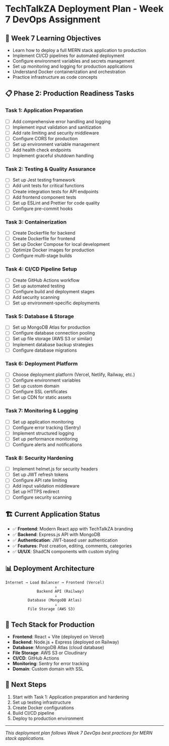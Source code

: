 # TechTalkZA Deployment Plan - Week 7 DevOps Assignment

## 🎯 **Week 7 Learning Objectives**
- Learn how to deploy a full MERN stack application to production
- Implement CI/CD pipelines for automated deployment
- Configure environment variables and secrets management
- Set up monitoring and logging for production applications
- Understand Docker containerization and orchestration
- Practice infrastructure as code concepts

## 📋 **Phase 2: Production Readiness Tasks**

### **Task 1: Application Preparation**
- [ ] Add comprehensive error handling and logging
- [ ] Implement input validation and sanitization
- [ ] Add rate limiting and security middleware
- [ ] Configure CORS for production
- [ ] Set up environment variable management
- [ ] Add health check endpoints
- [ ] Implement graceful shutdown handling

### **Task 2: Testing & Quality Assurance**
- [ ] Set up Jest testing framework
- [ ] Add unit tests for critical functions
- [ ] Create integration tests for API endpoints
- [ ] Add frontend component tests
- [ ] Set up ESLint and Prettier for code quality
- [ ] Configure pre-commit hooks

### **Task 3: Containerization**
- [ ] Create Dockerfile for backend
- [ ] Create Dockerfile for frontend
- [ ] Set up Docker Compose for local development
- [ ] Optimize Docker images for production
- [ ] Configure multi-stage builds

### **Task 4: CI/CD Pipeline Setup**
- [ ] Create GitHub Actions workflow
- [ ] Set up automated testing
- [ ] Configure build and deployment stages
- [ ] Add security scanning
- [ ] Set up environment-specific deployments

### **Task 5: Database & Storage**
- [ ] Set up MongoDB Atlas for production
- [ ] Configure database connection pooling
- [ ] Set up file storage (AWS S3 or similar)
- [ ] Implement database backup strategies
- [ ] Configure database migrations

### **Task 6: Deployment Platform**
- [ ] Choose deployment platform (Vercel, Netlify, Railway, etc.)
- [ ] Configure environment variables
- [ ] Set up custom domain
- [ ] Configure SSL certificates
- [ ] Set up CDN for static assets

### **Task 7: Monitoring & Logging**
- [ ] Set up application monitoring
- [ ] Configure error tracking (Sentry)
- [ ] Implement structured logging
- [ ] Set up performance monitoring
- [ ] Configure alerts and notifications

### **Task 8: Security Hardening**
- [ ] Implement helmet.js for security headers
- [ ] Set up JWT refresh tokens
- [ ] Configure API rate limiting
- [ ] Add input validation middleware
- [ ] Set up HTTPS redirect
- [ ] Configure security scanning

## 🏗️ **Current Application Status**
- ✅ **Frontend**: Modern React app with TechTalkZA branding
- ✅ **Backend**: Express.js API with MongoDB
- ✅ **Authentication**: JWT-based user authentication
- ✅ **Features**: Post creation, editing, comments, categories
- ✅ **UI/UX**: ShadCN components with custom styling

## 📊 **Deployment Architecture**
```
Internet → Load Balancer → Frontend (Vercel)
                      ↓
              Backend API (Railway)
                      ↓  
          Database (MongoDB Atlas)
                      ↓
          File Storage (AWS S3)
```

## 🔧 **Tech Stack for Production**
- **Frontend**: React + Vite (deployed on Vercel)
- **Backend**: Node.js + Express (deployed on Railway)
- **Database**: MongoDB Atlas (cloud database)
- **File Storage**: AWS S3 or Cloudinary
- **CI/CD**: GitHub Actions
- **Monitoring**: Sentry for error tracking
- **Domain**: Custom domain with SSL

## 🚀 **Next Steps**
1. Start with Task 1: Application preparation and hardening
2. Set up testing infrastructure
3. Create Docker configurations
4. Build CI/CD pipeline
5. Deploy to production environment

---
*This deployment plan follows Week 7 DevOps best practices for MERN stack applications.*
